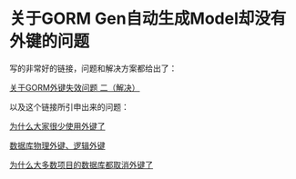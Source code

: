 # 关于GORM Gen自动生成Model却没有外键的问题

写的非常好的链接，问题和解决方案都给出了：

[关于GORM外键失效问题 二（解决）](https://blog.csdn.net/qq_48826531/article/details/125673064)

以及这个链接所引申出来的问题：

[为什么大家很少使用外键了](https://blog.csdn.net/KunLunDB_Linda/article/details/123070532)

[数据库物理外键、逻辑外键](https://blog.csdn.net/junxieshiguan/article/details/119189388)

[为什么大多数项目的数据库都取消外键了](https://blog.csdn.net/qq_42033495/article/details/106354106)


